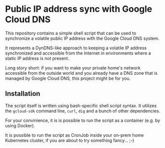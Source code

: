 # Public IP address sync with Google Cloud DNS

This repository contains a simple shell script that can be used to synchronize a volatile public IP address with the Google Cloud DNS system.

It represents a DynDNS-like approach to keeping a volatile IP address synchronized and accessible from the Internet in environments where a static IP address is not present.

Long story short: if you want to make your private home's network accessible from the outside world and you already have a DNS zone that is managed by Google Cloud DNS, this project might be for you.

## Installation

The script itself is written using bash-specific shell script syntax. It utilizes the `gcloud-sdk` command line, `curl`, `dig` and a bunch of other dependencies.

For your convinience, it is is possible to run the script as a container (e.g. by using Docker).

It is possible to run the script as CronJob inside your on-prem home Kubernetes cluster, if you are about to try something fancy... ;-)
